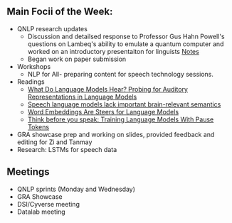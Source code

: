 ## Main Focii of the Week:
- QNLP research updates
  -  Discussion and detailsed response to Professor Gus Hahn Powell's questions on Lambeq's ability to emulate a quantum computer and worked on an introductory presentaiton for linguists [Notes](https://github.com/ua-datalab/QNLP/blob/main/Project-Plan.md#oct-21-2024)
  -  Began work on paper submission 
- Workshops
  - NLP for All- preparing content for speech technology sessions.
- Readings
  - [What Do Language Models Hear? Probing for Auditory Representations in Language Models](https://arxiv.org/pdf/2402.16998)
  - [Speech language models lack important brain-relevant semantics](https://arxiv.org/pdf/2311.04664)
  - [Word Embeddings Are Steers for Language Models](https://blender.cs.illinois.edu/paper/lmsteer2024.pdf)
  - [Think before you speak: Training Language Models With Pause Tokens](https://arxiv.org/abs/2310.02226)
- GRA showcase prep and working on slides, provided feedback and editing for Zi and Tanmay
- Research: LSTMs for speech data

## Meetings
- QNLP sprints (Monday and Wednesday)
- GRA Showcase
- DSI/Cyverse meeting
- Datalab meeting
